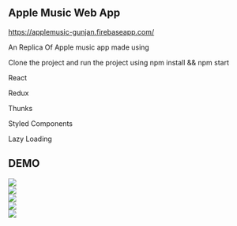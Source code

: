 ## Apple Music Web App
https://applemusic-gunjan.firebaseapp.com/

An Replica Of Apple music app made using

Clone the project and run the project using npm install && npm start

React

Redux

Thunks

Styled Components

Lazy Loading

## DEMO

![](gif/Demo5.gif)  <br>
![](gif/Demo1.gif)  <br>
![](gif/Demo2.gif)  <br>
![](gif/Demo3.gif)  <br>
![](gif/Demo4.gif)  <br>
